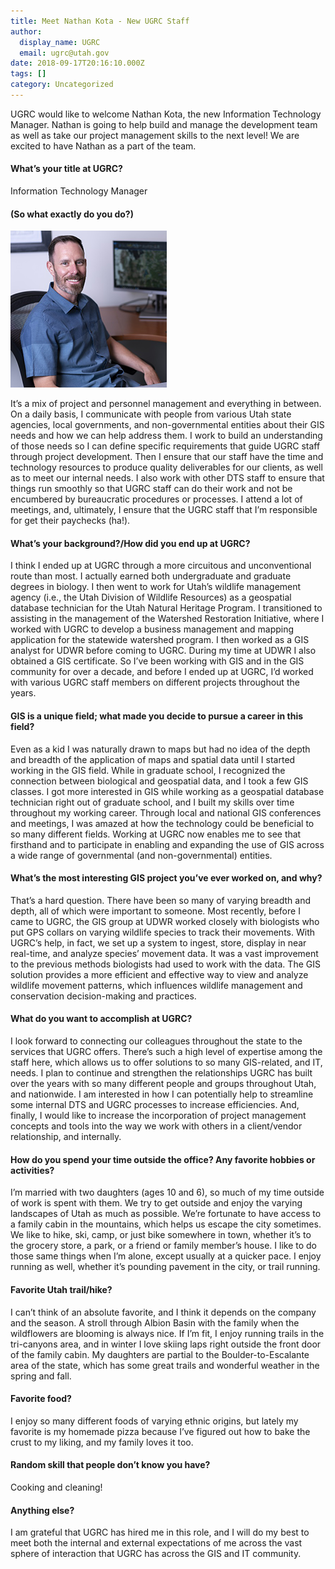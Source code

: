 ```yaml
---
title: Meet Nathan Kota - New UGRC Staff
author:
  display_name: UGRC
  email: ugrc@utah.gov
date: 2018-09-17T20:16:10.000Z
tags: []
category: Uncategorized
---
```


UGRC would like to welcome Nathan Kota, the new Information Technology Manager. Nathan is going to help build and manage the development team as well as take our project management skills to the next level! We are excited to have Nathan as a part of the team.

#### What’s your title at UGRC?

Information Technology Manager

#### (So what exactly do you do?)

![Nathan in his new office habitat](../../images/pillar-blog/2018-09-17-meet-new-agrc-staff/kota.png)

It’s a mix of project and personnel management and everything in between. On a daily basis, I communicate with people from various Utah state agencies, local governments, and non-governmental entities about their GIS needs and how we can help address them. I work to build an understanding of those needs so I can define specific requirements that guide UGRC staff through project development. Then I ensure that our staff have the time and technology resources to produce quality deliverables for our clients, as well as to meet our internal needs. I also work with other DTS staff to ensure that things run smoothly so that UGRC staff can do their work and not be encumbered by bureaucratic procedures or processes. I attend a lot of meetings, and, ultimately, I ensure that the UGRC staff that I’m responsible for get their paychecks (ha!).

#### What’s your background?/How did you end up at UGRC?

I think I ended up at UGRC through a more circuitous and unconventional route than most. I actually earned both undergraduate and graduate degrees in biology. I then went to work for Utah’s wildlife management agency (i.e., the Utah Division of Wildlife Resources) as a geospatial database technician for the Utah Natural Heritage Program. I transitioned to assisting in the management of the Watershed Restoration Initiative, where I worked with UGRC to develop a business management and mapping application for the statewide watershed program. I then worked as a GIS analyst for UDWR before coming to UGRC. During my time at UDWR I also obtained a GIS certificate. So I’ve been working with GIS and in the GIS community for over a decade, and before I ended up at UGRC, I’d worked with various UGRC staff members on different projects throughout the years.

#### GIS is a unique field; what made you decide to pursue a career in this field?

Even as a kid I was naturally drawn to maps but had no idea of the depth and breadth of the application of maps and spatial data until I started working in the GIS field. While in graduate school, I recognized the connection between biological and geospatial data, and I took a few GIS classes. I got more interested in GIS while working as a geospatial database technician right out of graduate school, and I built my skills over time throughout my working career. Through local and national GIS conferences and meetings, I was amazed at how the technology could be beneficial to so many different fields. Working at UGRC now enables me to see that firsthand and to participate in enabling and expanding the use of GIS across a wide range of governmental (and non-governmental) entities.

#### What’s the most interesting GIS project you’ve ever worked on, and why?

That’s a hard question. There have been so many of varying breadth and depth, all of which were important to someone. Most recently, before I came to UGRC, the GIS group at UDWR worked closely with biologists who put GPS collars on varying wildlife species to track their movements. With UGRC’s help, in fact, we set up a system to ingest, store, display in near real-time, and analyze species’ movement data. It was a vast improvement to the previous methods biologists had used to work with the data. The GIS solution provides a more efficient and effective way to view and analyze wildlife movement patterns, which influences wildlife management and conservation decision-making and practices.

#### What do you want to accomplish at UGRC?

I look forward to connecting our colleagues throughout the state to the services that UGRC offers. There’s such a high level of expertise among the staff here, which allows us to offer solutions to so many GIS-related, and IT, needs. I plan to continue and strengthen the relationships UGRC has built over the years with so many different people and groups throughout Utah, and nationwide. I am interested in how I can potentially help to streamline some internal DTS and UGRC processes to increase efficiencies. And, finally, I would like to increase the incorporation of project management concepts and tools into the way we work with others in a client/vendor relationship, and internally.

#### How do you spend your time outside the office? Any favorite hobbies or activities?

I’m married with two daughters (ages 10 and 6), so much of my time outside of work is spent with them. We try to get outside and enjoy the varying landscapes of Utah as much as possible. We’re fortunate to have access to a family cabin in the mountains, which helps us escape the city sometimes. We like to hike, ski, camp, or just bike somewhere in town, whether it’s to the grocery store, a park, or a friend or family member’s house. I like to do those same things when I’m alone, except usually at a quicker pace. I enjoy running as well, whether it’s pounding pavement in the city, or trail running.

#### Favorite Utah trail/hike?

I can’t think of an absolute favorite, and I think it depends on the company and the season. A stroll through Albion Basin with the family when the wildflowers are blooming is always nice. If I’m fit, I enjoy running trails in the tri-canyons area, and in winter I love skiing laps right outside the front door of the family cabin. My daughters are partial to the Boulder-to-Escalante area of the state, which has some great trails and wonderful weather in the spring and fall.

#### Favorite food?

I enjoy so many different foods of varying ethnic origins, but lately my favorite is my homemade pizza because I’ve figured out how to bake the crust to my liking, and my family loves it too.

#### Random skill that people don’t know you have?

Cooking and cleaning!

#### Anything else?

I am grateful that UGRC has hired me in this role, and I will do my best to meet both the internal and external expectations of me across the vast sphere of interaction that UGRC has across the GIS and IT community.
